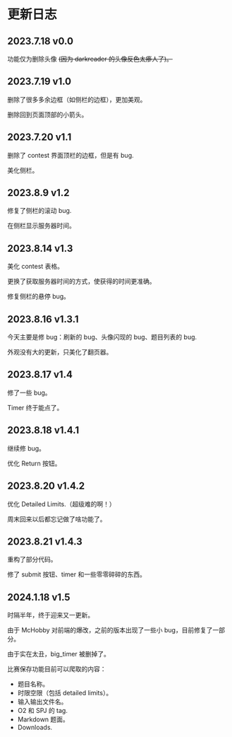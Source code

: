 # 更新日志
## 2023.7.18 v0.0
功能仅为删除头像 ~~(因为 darkreader 的头像反色太瘆人了)。~~
## 2023.7.19 v1.0
删除了很多多余边框（如侧栏的边框），更加美观。

删除回到页面顶部的小箭头。
## 2023.7.20 v1.1
删除了 contest 界面顶栏的边框，但是有 bug.

美化侧栏。
## 2023.8.9 v1.2
修复了侧栏的滚动 bug.

在侧栏显示服务器时间。
## 2023.8.14 v1.3
美化 contest 表格。

更换了获取服务器时间的方式，使获得的时间更准确。

修复侧栏的悬停 bug。
## 2023.8.16 v1.3.1
今天主要是修 bug：刷新的 bug、头像闪现的 bug、题目列表的 bug.

外观没有大的更新，只美化了翻页器。
## 2023.8.17 v1.4
修了一些 bug。

Timer 终于能点了。
## 2023.8.18 v1.4.1
继续修 bug。

优化 Return 按钮。
## 2023.8.20 v1.4.2
优化 Detailed Limits.（超级难的啊！）

周末回来以后都忘记做了啥功能了。
## 2023.8.21 v1.4.3
重构了部分代码。

修了 submit 按钮、timer 和一些零零碎碎的东西。
## 2024.1.18 v1.5
时隔半年，终于迎来又一更新。

由于 McHobby 对前端的爆改，之前的版本出现了一些小 bug，目前修复了一部分。

由于实在太丑，big_timer 被删掉了。

比赛保存功能目前可以爬取的内容：

- 题目名称。
- 时限空限（包括 detailed limits）。
- 输入输出文件名。
- O2 和 SPJ 的 tag.
- Markdown 题面。
- Downloads.
